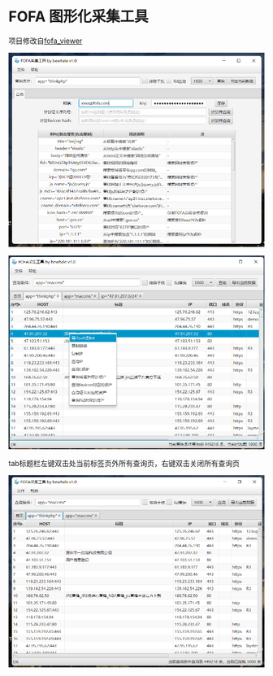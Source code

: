 # FOFA 图形化采集工具

项目修改自[fofa_viewer](https://github.com/wgpsec/fofa_viewer)


![](https://raw.githubusercontent.com/bewhale/FOFA_GUI/main/home.png)

![](https://raw.githubusercontent.com/bewhale/FOFA_GUI/main/menu.png)


tab标题栏左键双击处当前标签页外所有查询页，右键双击关闭所有查询页

![](https://raw.githubusercontent.com/bewhale/FOFA_GUI/main/tab.png)
